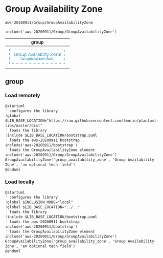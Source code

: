 # Group Availability Zone

```text
aws-20200911/Group/GroupAvailabilityZone
```

```text
include('aws-20200911/Group/GroupAvailabilityZone')
```

|group|
|---|
|![](GroupAvailabilityZone.group.local.png)|



## group
### Load remotely
```plantuml
@startuml
' configures the library
!global $LIB_BASE_LOCATION="https://raw.githubusercontent.com/tmorin/plantuml-libs/master/dist"
' loads the library
!include $LIB_BASE_LOCATION/bootstrap.puml
' loads the aws-20200911 bootstrap
include('aws-20200911/bootstrap')
' loads the GroupAvailabilityZone element
include('aws-20200911/Group/GroupAvailabilityZone')
GroupAvailabilityZone('group_availability_zone', 'Group Availability Zone', 'an optional tech field')
@enduml
```
### Load locally
```plantuml
@startuml
' configures the library
!global $INCLUSION_MODE="local"
!global $LIB_BASE_LOCATION="../.."
' loads the library
!include $LIB_BASE_LOCATION/bootstrap.puml
' loads the aws-20200911 bootstrap
include('aws-20200911/bootstrap')
' loads the GroupAvailabilityZone element
include('aws-20200911/Group/GroupAvailabilityZone')
GroupAvailabilityZone('group_availability_zone', 'Group Availability Zone', 'an optional tech field')
@enduml
```

